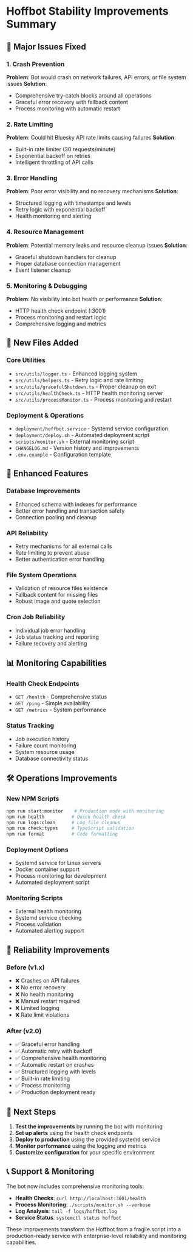 # Hoffbot Stability Improvements Summary

## 🔧 Major Issues Fixed

### 1. Crash Prevention
**Problem**: Bot would crash on network failures, API errors, or file system issues
**Solution**: 
- Comprehensive try-catch blocks around all operations
- Graceful error recovery with fallback content
- Process monitoring with automatic restart

### 2. Rate Limiting
**Problem**: Could hit Bluesky API rate limits causing failures
**Solution**:
- Built-in rate limiter (30 requests/minute)
- Exponential backoff on retries
- Intelligent throttling of API calls

### 3. Error Handling
**Problem**: Poor error visibility and no recovery mechanisms
**Solution**:
- Structured logging with timestamps and levels
- Retry logic with exponential backoff
- Health monitoring and alerting

### 4. Resource Management
**Problem**: Potential memory leaks and resource cleanup issues
**Solution**:
- Graceful shutdown handlers for cleanup
- Proper database connection management
- Event listener cleanup

### 5. Monitoring & Debugging
**Problem**: No visibility into bot health or performance
**Solution**:
- HTTP health check endpoint (:3001)
- Process monitoring and restart logic
- Comprehensive logging and metrics

## 📁 New Files Added

### Core Utilities
- `src/utils/logger.ts` - Enhanced logging system
- `src/utils/helpers.ts` - Retry logic and rate limiting
- `src/utils/gracefulShutdown.ts` - Proper cleanup on exit
- `src/utils/healthCheck.ts` - HTTP health monitoring server
- `src/utils/processMonitor.ts` - Process monitoring and restart

### Deployment & Operations
- `deployment/hoffbot.service` - Systemd service configuration
- `deployment/deploy.sh` - Automated deployment script
- `scripts/monitor.sh` - External monitoring script
- `CHANGELOG.md` - Version history and improvements
- `.env.example` - Configuration template

## 🚀 Enhanced Features

### Database Improvements
- Enhanced schema with indexes for performance
- Better error handling and transaction safety
- Connection pooling and cleanup

### API Reliability
- Retry mechanisms for all external calls
- Rate limiting to prevent abuse
- Better authentication error handling

### File System Operations
- Validation of resource files existence
- Fallback content for missing files
- Robust image and quote selection

### Cron Job Reliability  
- Individual job error handling
- Job status tracking and reporting
- Failure recovery and alerting

## 📊 Monitoring Capabilities

### Health Check Endpoints
- `GET /health` - Comprehensive status
- `GET /ping` - Simple availability  
- `GET /metrics` - System performance

### Status Tracking
- Job execution history
- Failure count monitoring
- System resource usage
- Database connectivity status

## 🛠️ Operations Improvements

### New NPM Scripts
```bash
npm run start:monitor    # Production mode with monitoring
npm run health          # Quick health check
npm run logs:clean      # Log file cleanup
npm run check:types     # TypeScript validation
npm run format          # Code formatting
```

### Deployment Options
- Systemd service for Linux servers
- Docker container support
- Process monitoring for development
- Automated deployment script

### Monitoring Scripts
- External health monitoring
- Systemd service checking
- Process validation
- Automated alerting support

## 🎯 Reliability Improvements

### Before (v1.x)
- ❌ Crashes on API failures
- ❌ No error recovery
- ❌ No health monitoring
- ❌ Manual restart required
- ❌ Limited logging
- ❌ Rate limit violations

### After (v2.0)
- ✅ Graceful error handling
- ✅ Automatic retry with backoff
- ✅ Comprehensive health monitoring
- ✅ Automatic restart on crashes
- ✅ Structured logging with levels
- ✅ Built-in rate limiting
- ✅ Process monitoring
- ✅ Production deployment ready

## 🚦 Next Steps

1. **Test the improvements** by running the bot with monitoring
2. **Set up alerts** using the health check endpoints
3. **Deploy to production** using the provided systemd service
4. **Monitor performance** using the logging and metrics
5. **Customize configuration** for your specific environment

## 📞 Support & Monitoring

The bot now includes comprehensive monitoring tools:

- **Health Checks**: `curl http://localhost:3001/health`
- **Process Monitoring**: `./scripts/monitor.sh --verbose`  
- **Log Analysis**: `tail -f logs/hoffbot.log`
- **Service Status**: `systemctl status hoffbot`

These improvements transform the Hoffbot from a fragile script into a production-ready service with enterprise-level reliability and monitoring capabilities.